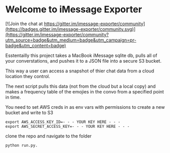 # Welcome to iMessage Exporter

[![Join the chat at https://gitter.im/imessage-exporter/community](https://badges.gitter.im/imessage-exporter/community.svg)](https://gitter.im/imessage-exporter/community?utm_source=badge&utm_medium=badge&utm_campaign=pr-badge&utm_content=badge)

Esstentailly this project takes a MacBook iMessage sqlite db, pulls all of your converstations, and pushes it to a JSON file into a secure S3 bucket.

This way a user can access a snapshot of thier chat data from a cloud location they control.

The next script pulls this data (not from the cloud but a local copy) and makes a frequency table of the emojies in the convo from a specified point in time.


You need to set AWS creds in as env vars with permissions to create a new bucket and write to S3

```
export AWS_ACCESS_KEY_ID=- - - YOUR KEY HERE - - -
export AWS_SECRET_ACCESS_KEY=- - - YOUR KEY HERE - - -  
```

clone the repo and navigate to the folder   
```
python run.py. 
```
